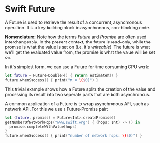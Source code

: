 # Swift Future

A Future is used to retrieve the result of a concurrent, asynchronous operation.
It is a key building block in asynchronous, non-blocking code.

**Nomenclature:** Note how the terms *Future* and *Promise* are often used interchangeably. In the  present context, the future is read-only, while the promise is what the value is set on (i.e. it's *writeable*). The future is what we'll get the evaluated value from, the promise is what the value will be set on.

In it's simplest form, we can use a Future for time consuming CPU work:
```swift
let future = Future<Double>() { return estimateπ() }
future.whenSuccess() { print("π ≅ \($0)") }
```
This trivial example shows how a Future splits the creation of the value and processing its result into two seperate parts that are both asynchronous.

A common application of a Future is to wrap asynchronous API, such as network API. For this we use a Future-Promise pair:
```swift
let (future, promise) = Future<Int>.createPromise()
getNumberOfNetworkHops("www.swift.org") { (hops: Int) -> () in
  promise.completeWithValue(hops)
}
future.whenSuccess() { print("number of network hops: \($0)") }
```
